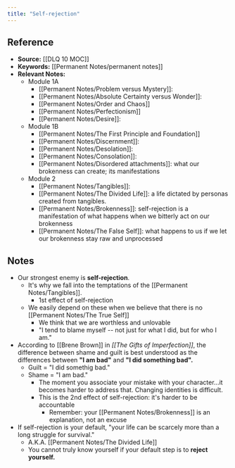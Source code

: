 ```yaml
---
title: "Self-rejection"
---
```

## Reference
- **Source:** [[DLQ 10 MOC]]
- **Keywords:** [[Permanent Notes/permanent notes]]
- **Relevant Notes:**
	- Module 1A
		- [[Permanent Notes/Problem versus Mystery]]: 
		- [[Permanent Notes/Absolute Certainty versus Wonder]]: 
		- [[Permanent Notes/Order and Chaos]]
		- [[Permanent Notes/Perfectionism]]
		- [[Permanent Notes/Desire]]:
	- Module 1B
		- [[Permanent Notes/The First Principle and Foundation]]
		- [[Permanent Notes/Discernment]]: 
		- [[Permanent Notes/Desolation]]: 
		- [[Permanent Notes/Consolation]]:
		- [[Permanent Notes/Disordered attachments]]: what our brokenness can create; its manifestations
	- Module 2
		- [[Permanent Notes/Tangibles]]:
		- [[Permanent Notes/The Divided Life]]: a life dictated by personas created from tangibles.
		- [[Permanent Notes/Brokenness]]: self-rejection is a manifestation of what happens when we bitterly act on our brokenness
		- [[Permanent Notes/The False Self]]: what happens to us if we let our brokenness stay raw and unprocessed

## Notes
- Our strongest enemy is **self-rejection**.
	- It's why we fall into the temptations of the [[Permanent Notes/Tangibles]].
		- 1st effect of self-rejection
	- We easily depend on these when we believe that there is no [[Permanent Notes/The True Self]]
		- We think that we are worthless and unlovable
		- "I tend to blame myself -- not just for what I did, but for who I am."
- According to [[Brene Brown]] in *[[The Gifts of Imperfection]]*, the difference between shame and guilt is best understood as the differences between **"I am bad"** and **"I did something bad".**
	- Guilt = "I did somethig bad."
	- Shame = "I am bad."
		- The moment you associate your mistake with your character...it becomes harder to address that. Changing identities is difficult.
		- This is the 2nd effect of self-rejection: it's harder to be accountable
			- Remember: your [[Permanent Notes/Brokenness]] is an explanation, not an excuse
- If self-rejection is your default, "your life can be scarcely more than a long struggle for survival."
	- A.K.A. [[Permanent Notes/The Divided Life]]
	- You cannot truly know yourself if your default step is to **reject yourself.**